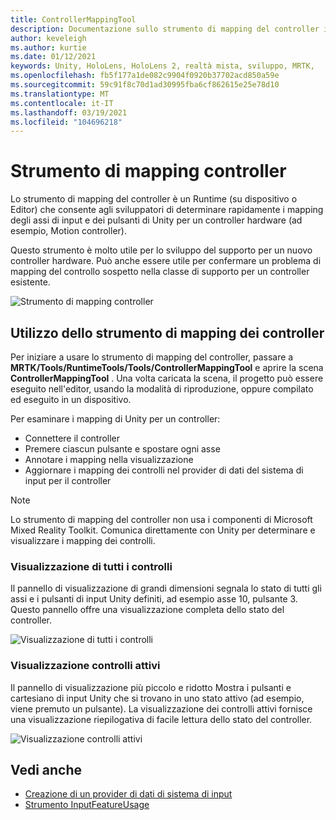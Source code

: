 ```yaml
---
title: ControllerMappingTool
description: Documentazione sullo strumento di mapping del controller in MRTK
author: keveleigh
ms.author: kurtie
ms.date: 01/12/2021
keywords: Unity, HoloLens, HoloLens 2, realtà mista, sviluppo, MRTK,
ms.openlocfilehash: fb5f177a1de082c9904f0920b37702acd850a59e
ms.sourcegitcommit: 59c91f8c70d1ad30995fba6cf862615e25e78d10
ms.translationtype: MT
ms.contentlocale: it-IT
ms.lasthandoff: 03/19/2021
ms.locfileid: "104696218"
---
```

# <a name="controller-mapping-tool"></a>Strumento di mapping controller

Lo strumento di mapping del controller è un Runtime (su dispositivo o Editor) che consente agli sviluppatori di determinare rapidamente i mapping degli assi di input e dei pulsanti di Unity per un controller hardware (ad esempio, Motion controller).

Questo strumento è molto utile per lo sviluppo del supporto per un nuovo controller hardware. Può anche essere utile per confermare un problema di mapping del controllo sospetto nella classe di supporto per un controller esistente.

![Strumento di mapping controller](../images/controller-mapping-tool/ControllerMappingTool.png)

## <a name="using-the-controller-mapping-tool"></a>Utilizzo dello strumento di mapping dei controller

Per iniziare a usare lo strumento di mapping del controller, passare a **MRTK/Tools/RuntimeTools/Tools/ControllerMappingTool** e aprire la scena **ControllerMappingTool** . Una volta caricata la scena, il progetto può essere eseguito nell'editor, usando la modalità di riproduzione, oppure compilato ed eseguito in un dispositivo.

Per esaminare i mapping di Unity per un controller:

- Connettere il controller
- Premere ciascun pulsante e spostare ogni asse
- Annotare i mapping nella visualizzazione
- Aggiornare i mapping dei controlli nel provider di dati del sistema di input per il controller

> [!NOTE]
> Lo strumento di mapping del controller non usa i componenti di Microsoft Mixed Reality Toolkit. Comunica direttamente con Unity per determinare e visualizzare i mapping dei controlli.

### <a name="all-controls-display"></a>Visualizzazione di tutti i controlli

Il pannello di visualizzazione di grandi dimensioni segnala lo stato di tutti gli assi e i pulsanti di input Unity definiti, ad esempio asse 10, pulsante 3. Questo pannello offre una visualizzazione completa dello stato del controller.

![Visualizzazione di tutti i controlli](../images/controller-mapping-tool/AllControls.png)

### <a name="active-controls-display"></a>Visualizzazione controlli attivi

Il pannello di visualizzazione più piccolo e ridotto Mostra i pulsanti e cartesiano di input Unity che si trovano in uno stato attivo (ad esempio, viene premuto un pulsante). La visualizzazione dei controlli attivi fornisce una visualizzazione riepilogativa di facile lettura dello stato del controller.

![Visualizzazione controlli attivi](../images/controller-mapping-tool/ActiveControls.png)

## <a name="see-also"></a>Vedi anche

- [Creazione di un provider di dati di sistema di input](../input/create-data-provider.md)
- [Strumento InputFeatureUsage](input-feature-usage-tool.md)
